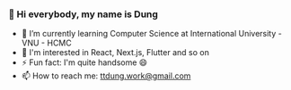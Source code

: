 ### 👋 Hi everybody, my name is Dung

- 🌱 I’m currently learning Computer Science at International University - VNU - HCMC
- 🔭 I'm interested in React, Next.js, Flutter and so on
- ⚡ Fun fact: I'm quite handsome 😄
- 📫 How to reach me: ttdung.work@gmail.com
